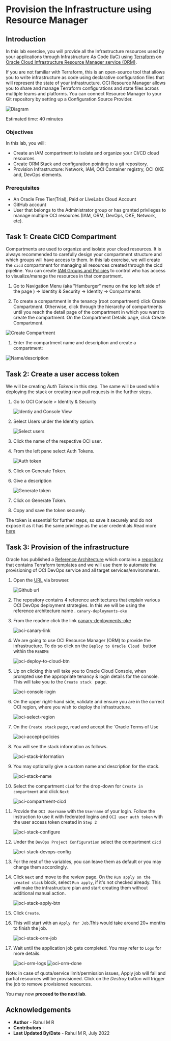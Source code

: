 # Provision the Infrastructure using Resource Manager

## Introduction

In this lab exercise, you will provide all the Infrastructure resources used by your applications through Infrastructure As Code (IaC) using [Terraform](https://www.terraform.io) on [Oracle Cloud Infrastructure Resource Manager service (ORM)](https://docs.oracle.com/en-us/iaas/Content/ResourceManager/Concepts/resourcemanager.htm).

If you are not familiar with Terraform, this is an open-source tool that allows you to write infrastructure as code using declarative configuration files that will represent the state of your infrastructure. OCI Resource Manager allows you to share and manage Terraform configurations and state files across multiple teams and platforms. You can connect Resource Manager to your Git repository by setting up a Configuration Source Provider.

![Diagram](./images/oci-canary-oke-ref-arch.png)

Estimated time: 40 minutes

### Objectives

In this lab, you will:

* Create an IAM compartment to isolate and organize your CI/CD cloud resources
* Create ORM Stack and configuration pointing to a git repository.
* Provision Infrastructure: Network, IAM, OCI Container registry, OCI OKE and, DevOps elements.

### Prerequisites

* An Oracle Free Tier(Trial), Paid or LiveLabs Cloud Account
* GitHub account
* User that belongs to the Administrator group or has granted privileges to manage multiple OCI resources (IAM, ORM, DevOps, OKE, Network, etc).

## Task 1: Create CICD Compartment

Compartments are used to organize and isolate your cloud resources. It is always recommended to carefully design your compartment structure and which groups will have access to them. In this lab exercise, we will create the `cicd` compartment for managing all resources created through the cicd pipeline. You can create [IAM Groups and Policies](https://docs.oracle.com/en-us/iaas/Content/Identity/Concepts/policygetstarted.htm) to control who has access to visualize/manage the resources in that compartment.

1. Go to Navigation Menu (aka "Hamburger" menu on the top left side of the page ) -> Identity & Security -> Identity -> Compartments

1. To create a compartment in the tenancy (root compartment) click Create Compartment.
   Otherwise, click through the hierarchy of compartments until you reach the detail page of the compartment in which you want to create the compartment. On the Compartment Details page, click Create Compartment.


![Create Compartment](./images/oci-create-compartment-btn.png)

1. Enter the compartment name and description and create a compartment:

![Name/description](./images/oci-create-compartment-action.png)


## Task 2: Create a user access token

We will be creating *Auth Tokens* in this step. The same will be used while deploying the stack or creating new pull requests in the further steps.

1. Go to OCI Console > Identity & Security

   ![Identiy and Console View](./images/oci-identiy-console.png)

2. Select Users under the Identity option.

   ![Select users](./images/oci-identity-select-user.png)

3. Click the name of the respective OCI user.

4. From the left pane select Auth Tokens.

   ![Auth token](./images/oci-identity-user-authtoekn-view.png)

5. Click on Generate Token.
6. Give a description

   ![Generate token](./images/oci-generate-token.png)

7. Click on Generate Token.
8. Copy and save the token securely.

The token is essential for further steps, so save it securely and do not expose it as it has the same privilege as the user credentials.Read more [here](https://docs.oracle.com/en-us/iaas/Content/Identity/Tasks/managingcredentials.htm#Working)


## Task 3: Provision of the infrastructure

Oracle has published a [Reference Architecture](https://docs.oracle.com/en/solutions/build-cicd-pipelines-devops-function/) which contains a  [repository](https://github.com/oracle-devrel/terraform-oci-arch-devops-deployment-strategies) that contains Terraform templates and we will use them to automate the provisioning of OCI DevOps service and all target services/environments.

1. Open the [URL](https://github.com/oracle-devrel/terraform-oci-arch-devops-deployment-strategies) via browser.

   ![Github url](./images/oci-github-ra.png)

2. The repository contains 4 reference architectures that explain various OCI DevOps deployment strategies. In this we will be using the reference architecture name . `canary-deployments-oke`
3. From the readme click the link [canary-deployments-oke](https://github.com/oracle-devrel/terraform-oci-arch-devops-deployment-strategies/tree/main/canary-deployments-oke)

   ![oci-canary-link](images/oci-canary-link.png)

4. We are going to use OCI Resource Manager (ORM) to provide the infrastructure. To do so click on the `Deploy to Oracle Cloud ` button within the `README`

   ![oci-deploy-to-cloud-btn](images/oci-deploy-to-cloud-btn.png)

5. Up on clicking this will take you to Oracle Cloud Console, when prompted use the appropriate tenancy & login details for the console. This will take you to the `Create stack ` page.

   ![oci-console-login](images/oci-console-login.png)

6. On the upper right-hand side, validate and ensure you are in the correct OCI region, where you wish to deploy the infrastructure.

   ![oci-select-region](images/oci-select-region.png)

7. On the `Create stack` page, read and accept the `Oracle Terms of Use

   ![oci-accept-policies](images/oci-accept-policies.png)
8. You will see the stack information as follows.

   ![oci-stack-information](images/oci-stack-information.png)

9. You may optionally give a custom name and description for the stack.

   ![oci-stack-name](images/oci-stack-name.png)

10. Select the compartment `cicd` for the drop-down for `Create in compartment` and click `Next`

    ![oci-compartment-cicd](images/oci-compartment-cicd.png)

11. Provide the `OCI Username` with the `Username` of your login. Follow the instruction to use it with federated logins and `OCI user auth token` with the user access token created in `Step 2`

    ![oci-stack-configure](images/oci-stack-configure.png)

12. Under the `DevOps Project Configuration` select the compartment `cicd`

    ![oci-stack-devops-config](images/oci-stack-devops-config.png)

13. For the rest of the variables, you can leave them as default or you may change them accordingly.
14. Click `Next` and move to the review page. On the `Run apply on the created stack` block, select `Run apply`, if it's not checked already. This will make the infrastructure plan and start creating them without additional manual action.

    ![oci-stack-apply-btn](images/oci-stack-apply-btn.png)

15. Click `Create`.
16. This will start with an `Apply for Job`.This would take around 20+ months to finish the job.

    ![oci-stack-orm-job](images/oci-stack-orm-job.png)

17. Wait until the application job gets completed. You may refer to `Logs` for more details.

    ![oci-orm-logs](images/oci-orm-logs.png)
    ![oci-orm-done](images/oci-orm-done.png)

Note: in case of quota/service limit/permission issues, Apply job will fail and partial resources will be provisioned. Click on the *Destroy* button will trigger the job to remove provisioned resources.


You may now **proceed to the next lab**.

## Acknowledgements

* **Author** - Rahul M R
* **Contributors** -
* **Last Updated By/Date** - Rahul M R, July 2022

